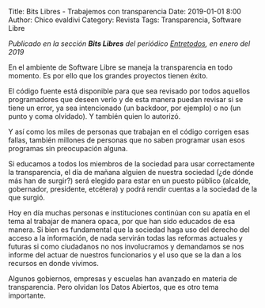 Title: Bits Libres - Trabajemos con transparencia
Date: 2019-01-01 8:00
Author: Chico evaldivi
Category: Revista
Tags: Transparencia, Software Libre

_Publicado en la sección **Bits Libres** del periódico [Entretodos](http://periodicoentretodos.mx/version-impresa/), en enero del 2019_

En el ambiente de Software Libre se maneja la transparencia en todo momento. Es por ello que los grandes proyectos tienen éxito.

El código fuente está disponible para que sea revisado por todos aquellos programadores que deseen verlo y de esta manera puedan revisar si se tiene un error, ya sea intencionado (un backdoor, por ejemplo) o no (un punto y coma olvidado). Y también quien lo autorizó.

Y así como los miles de personas que trabajan en el código corrigen esas fallas, también millones de personas que no saben programar usan esos programas sin preocupación alguna.

Si educamos a todos los miembros de la sociedad para usar correctamente la transparencia, el día de mañana alguien de nuestra sociedad (¿de dónde más han de surgir?) será elegido para estar en un puesto público (alcalde, gobernador, presidente, etcétera) y podrá rendir cuentas a la sociedad de la que surgió.

Hoy en día muchas personas e instituciones continúan con su apatía en el tema al trabajar de manera opaca, por que han sido educados de esa manera. Si bien es fundamental que la sociedad haga uso del derecho del acceso a la información, de nada servirán todas las reformas actuales y futuras si como ciudadanos no nos involucramos y demandamos se nos informe del actuar de nuestros funcionarios y el uso que se la dan a los recursos en donde vivimos.

Algunos gobiernos, empresas y escuelas han avanzado en materia de transparencia. Pero olvidan los Datos Abiertos, que es otro tema importante.
